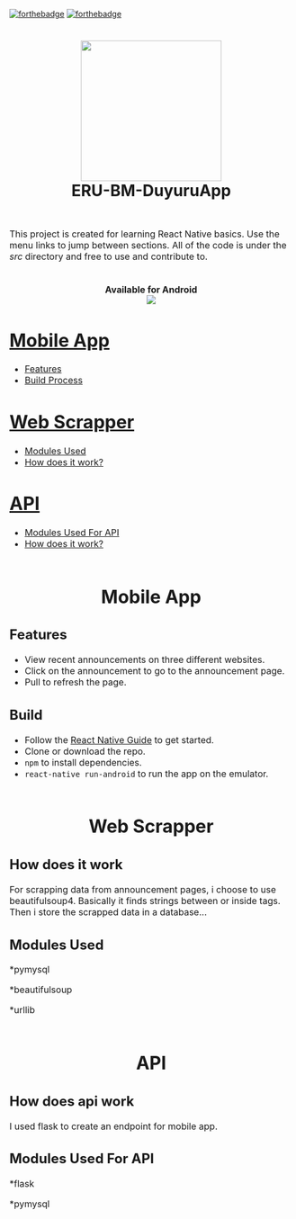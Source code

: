 
[![forthebadge](https://forthebadge.com/images/badges/made-with-python.svg)](http://forthebadge.com)
[![forthebadge](https://forthebadge.com/images/badges/made-with-javascript.svg)](http://forthebadge.com)
<h1 align="center">
<img src="https://i.imgur.com/MCUb0Jq.png" width="250" height="250" align="center">
  <br>
 ERU-BM-DuyuruApp
</h1>
<br>
<p><font size="3">
This project is created for learning React Native basics. Use the menu links to jump between sections.  All of the code is under the <em>src</em> directory and free to use and contribute to.
  <h1 align="center">
  Available for Android
    <br>
    <img src="https://i.imgur.com/pEqrMEh.png"/>
  </h1>

# [Mobile App](https://github.com/ErdemIpek/ERU-BM-DuyuruApp/tree/master/MobileApp)
 - [Features](#features)
 - [Build Process](#build)
 
# [Web Scrapper](https://github.com/ErdemIpek/ERU-BM-DuyuruApp/tree/master/Scrapper)
- [Modules Used](#modules-used)
- [How does it work?](#how-does-it-work)

# [API](https://github.com/ErdemIpek/ERU-BM-DuyuruApp/tree/master/API)
- [Modules Used For API](#modules-used-for-api)
- [How does it work?](#how-does-api-work)
<br><br>
<h1 align="center" >Mobile App</h1>

## Features

* View recent announcements on three different websites.
* Click on the announcement to go to the announcement page.
* Pull to refresh the page.

## Build
* Follow the [React Native Guide](https://facebook.github.io/react-native/docs/getting-started.html) to get started.
* Clone or download the repo.
* `npm` to install dependencies.
* `react-native run-android` to run the app on the emulator.
<br><br>
<h1 align="center" >Web Scrapper</h1>

## How does it work
 For scrapping data from announcement pages, i choose to use beautifulsoup4. Basically it finds strings between or inside tags. Then i store the scrapped data in a database...
 
## Modules Used
*pymysql

*beautifulsoup

*urllib
<br><br>
<h1 align="center" >API</h1>

## How does api work
 I used flask to create an endpoint for mobile app.
## Modules Used For API
*flask

*pymysql
